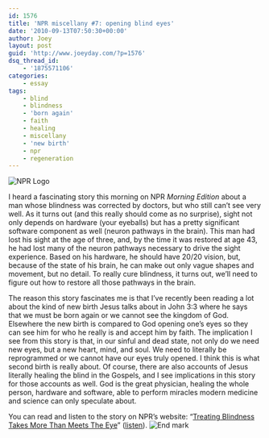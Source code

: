 ```yaml
---
id: 1576
title: 'NPR miscellany #7: opening blind eyes'
date: '2010-09-13T07:50:30+00:00'
author: Joey
layout: post
guid: 'http://www.joeyday.com/?p=1576'
dsq_thread_id:
    - '1875571106'
categories:
    - essay
tags:
    - blind
    - blindness
    - 'born again'
    - faith
    - healing
    - miscellany
    - 'new birth'
    - npr
    - regeneration
---
```


![](http://joeyday.com/wp-content/uploads/2008/03/logo_npr_125.gif "NPR Logo")

I heard a fascinating story this morning on NPR <cite>Morning Edition</cite> about a man whose blindness was corrected by doctors, but who still can’t see very well. As it turns out (and this really should come as no surprise), sight not only depends on hardware (your eyeballs) but has a pretty significant software component as well (neuron pathways in the brain). This man had lost his sight at the age of three, and, by the time it was restored at age 43, he had lost many of the neuron pathways necessary to drive the sight experience. Based on his hardware, he should have 20/20 vision, but, because of the state of his brain, he can make out only vague shapes and movement, but no detail. To really cure blindness, it turns out, we’ll need to figure out how to restore all those pathways in the brain.

The reason this story fascinates me is that I’ve recently been reading a lot about the kind of new birth Jesus talks about in John 3:3 where he says that we must be born again or we cannot see the kingdom of God. Elsewhere the new birth is compared to God opening one’s eyes so they can see him for who he really is and accept him by faith. The implication I see from this story is that, in our sinful and dead state, not only do we need new eyes, but a new heart, mind, and soul. We need to literally be reprogrammed or we cannot have our eyes truly opened. I think this is what second birth is really about. Of course, there are also accounts of Jesus literally healing the blind in the Gospels, and I see implications in this story for those accounts as well. God is the great physician, healing the whole person, hardware and software, able to perform miracles modern medicine and science can only speculate about.

You can read and listen to the story on NPR’s website: “[Treating Blindness Takes More Than Meets The Eye](http://www.npr.org/templates/story/story.php?storyId=129731859)” ([listen](http://www.npr.org/player/v2/mediaPlayer.html?action=1&t=1&islist=false&id=129731859&m=129822834)). ![](http://joeyday.com/wp-content/uploads/2009/08/endmark.png "End mark")